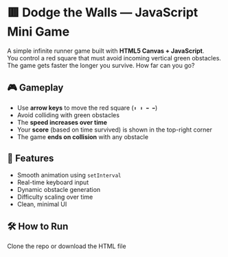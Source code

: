 # 🟥 Dodge the Walls — JavaScript Mini Game

A simple infinite runner game built with **HTML5 Canvas + JavaScript**.  
You control a red square that must avoid incoming vertical green obstacles.  
The game gets faster the longer you survive. How far can you go?

## 🎮 Gameplay

- Use **arrow keys** to move the red square (`⬆️ ⬇️ ⬅️ ➡️`)
- Avoid colliding with green obstacles
- The **speed increases over time**
- Your **score** (based on time survived) is shown in the top-right corner
- The game **ends on collision** with any obstacle

## 🚀 Features

- Smooth animation using `setInterval`
- Real-time keyboard input
- Dynamic obstacle generation
- Difficulty scaling over time
- Clean, minimal UI

## 🛠 How to Run

Clone the repo or download the HTML file

